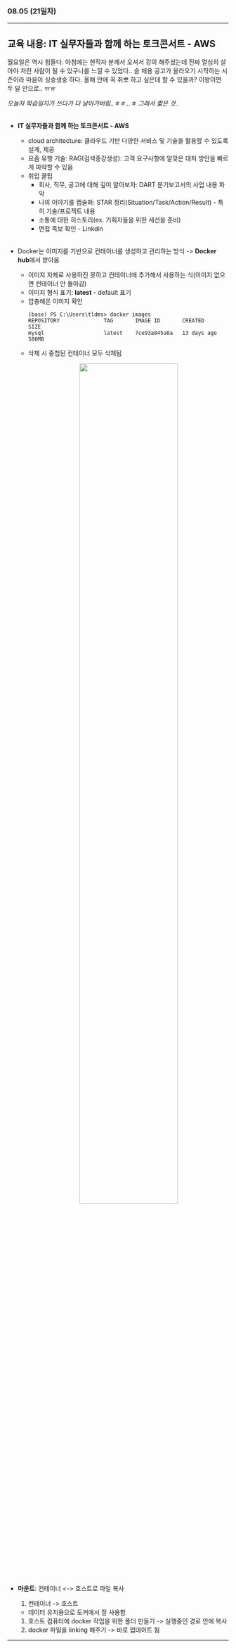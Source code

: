 ###  08.05 (21일차)
---
교육 내용: IT 실무자들과 함께 하는 토크콘서트 - AWS 
---
월요일은 역시 힘들다. 아침에는 현직자 분께서 오셔서 강의 해주셨는데 진짜 열심히 살아야 저런 사람이 될 수 있구나를 느낄 수 있었다.. 슬 채용 공고가 올라오기 시작하는 시즌이라 마음이 싱숭생숭 하다. 올해 안에 꼭 취뽀 하고 싶은데 할 수 있을까? 이왕이면 두 달 안으로.. ㅠㅠ <br>

*오늘자 학습일지가 쓰다가 다 날아가버림..ㅎㅎ...ㅎ 그래서 짧은 것..*
<br><br>

- **IT 실무자들과 함께 하는 토크콘서트 - AWS**
  - cloud architecture: 클라우드 기반 다양한 서비스 및 기술을 활용할 수 있도록 설계, 제공
  - 요즘 유행 기술: RAG(검색증강생성): 고객 요구사항에 알맞은 대처 방안을 빠르게 파악할 수 있음
  - 취업 꿀팁
    - 회사, 직무, 공고에 대해 깊이 알아보자: DART 분기보고서의 사업 내용 파악
    - 나의 이야기를 캡슐화: STAR 정리(Situation/Task/Action/Result) - 특히 기술/프로젝트 내용
    - 소통에 대한 히스토리(ex. 기획자들을 위한 세션을 준비)
    - 면접 족보 확인 - Linkdin
<br><br>

- Docker는 이미지를 기반으로 컨테이너를 생성하고 관리하는 방식 -> **Docker hub**에서 받아옴
  - 이미지 자체로 사용하진 못하고 컨테이너에 추가해서 사용하는 식(이미지 없으면 컨테이너 안 돌아감)
  - 이미지 형식 표기: **latest** - default 표기
  - 압충해온 이미지 확인
    ```linux
    (base) PS C:\Users\tldms> docker images
    REPOSITORY              TAG       IMAGE ID       CREATED        SIZE
    mysql                   latest    7ce93a845a8a   13 days ago    586MB
    ```
  - 삭제 시 중첩된 컨테이너 모두 삭제됨
    <p align="center">
    <img src="https://github.com/user-attachments/assets/098a1aa7-7e67-4349-8ab5-bd225b874087" width="70%" /> </p><br>

- **마운트**: 컨테이너 <-> 호스트로 파일 복사
  1. 컨테이너 -> 호스트
  - 데이터 유지용으로 도커에서 잘 사용함
  1. 호스트 컴퓨터에 docker 작업을 위한 폴더 만들기 -> 실행중인 경로 안에 복사
  2. docker 파일을 linking 해주기 -> 바로 업데이트 됨 
***
<br> 

